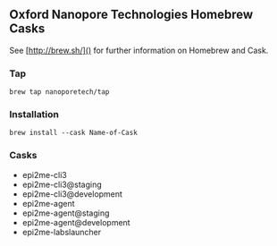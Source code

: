 ## Oxford Nanopore Technologies Homebrew Casks

See [http://brew.sh/]() for further information on Homebrew and Cask.

### Tap
```code
brew tap nanoporetech/tap
```

### Installation
```code
brew install --cask Name-of-Cask
```

### Casks
*  epi2me-cli3
*  epi2me-cli3@staging
*  epi2me-cli3@development
*  epi2me-agent
*  epi2me-agent@staging
*  epi2me-agent@development
*  epi2me-labslauncher
